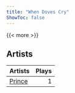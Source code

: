 ```yaml
---
title: "When Doves Cry"
ShowToc: false
---
```


{{< more >}}

## Artists
Artists | Plays 
----- | -----: 
[Prince](/artists/prince-3403) | 1

